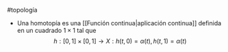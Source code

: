 #topología 

- Una homotopía es una [[Función continua|aplicación continua]] definida en un cuadrado $1 \times 1$ tal que $$h:[0,1] \times [0,1] \rightarrow X:h(t,0) = \alpha(t), h(t,1)=\alpha(t)$$